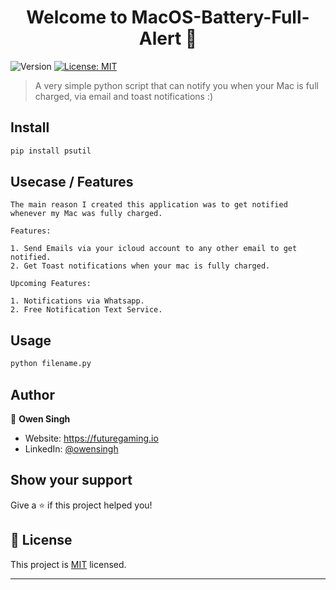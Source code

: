 <h1 align="center">Welcome to MacOS-Battery-Full-Alert 👋</h1>
<p>
  <img alt="Version" src="https://img.shields.io/badge/version-1.0-blue.svg?cacheSeconds=2592000" />
  <a href="https://github.com/itsOwen/MacOS-Battery-Full-Alert/blob/main/LICENSE" target="_blank">
    <img alt="License: MIT" src="https://img.shields.io/badge/License-MIT-yellow.svg" />
  </a>
</p>

> A very simple python script that can notify you when your Mac is full charged, via email and toast notifications :)

## Install

```sh
pip install psutil
```

## Usecase / Features

```
The main reason I created this application was to get notified whenever my Mac was fully charged.

Features:

1. Send Emails via your icloud account to any other email to get notified.
2. Get Toast notifications when your mac is fully charged.

Upcoming Features:

1. Notifications via Whatsapp.
2. Free Notification Text Service.
```

## Usage

```sh
python filename.py
```

## Author

👤 **Owen Singh**

* Website: https://futuregaming.io
* LinkedIn: [@owensingh](https://linkedin.com/in/owensingh)

## Show your support

Give a ⭐️ if this project helped you!

## 📝 License

This project is [MIT](https://github.com/itsOwen/MacOS-Battery-Full-Alert/blob/main/LICENSE) licensed.

***